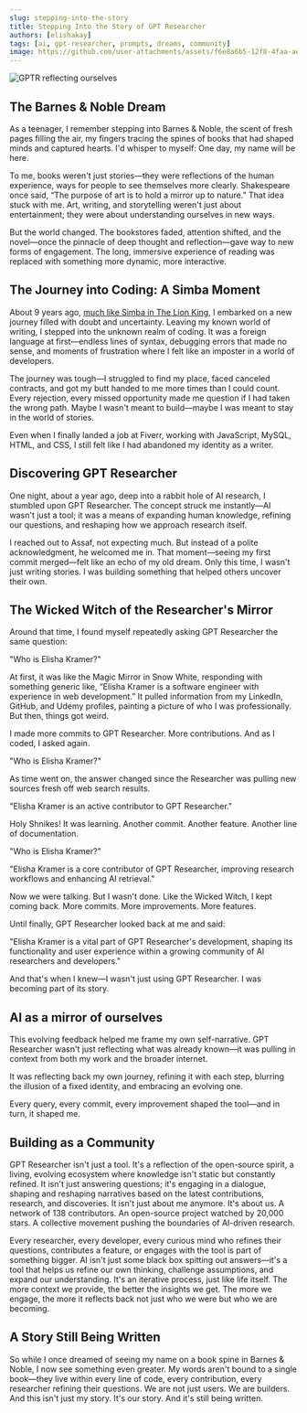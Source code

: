 ```yaml
---
slug: stepping-into-the-story
title: Stepping Into the Story of GPT Researcher
authors: [elishakay]
tags: [ai, gpt-researcher, prompts, dreams, community]
image: https://github.com/user-attachments/assets/f6e8a6b5-12f8-4faa-ae99-6a2fbaf23cc1
---
```

![GPTR reflecting ourselves](https://github.com/user-attachments/assets/f6e8a6b5-12f8-4faa-ae99-6a2fbaf23cc1)

## The Barnes & Noble Dream

As a teenager, I remember stepping into Barnes & Noble, the scent of fresh pages filling the air, my fingers tracing the spines of books that had shaped minds and captured hearts. I'd whisper to myself: One day, my name will be here.

To me, books weren't just stories—they were reflections of the human experience, ways for people to see themselves more clearly. Shakespeare once said, “The purpose of art is to hold a mirror up to nature.” That idea stuck with me. Art, writing, and storytelling weren't just about entertainment; they were about understanding ourselves in new ways.

But the world changed. The bookstores faded, attention shifted, and the novel—once the pinnacle of deep thought and reflection—gave way to new forms of engagement. The long, immersive experience of reading was replaced with something more dynamic, more interactive.

## The Journey into Coding: A Simba Moment

About 9 years ago, [much like Simba in The Lion King](https://open.spotify.com/track/3BUT32qmBXmlqp3EJkgRfp?si=0935ef6eedf247ed), I embarked on a new journey filled with doubt and uncertainty. Leaving my known world of writing, I stepped into the unknown realm of coding. It was a foreign language at first—endless lines of syntax, debugging errors that made no sense, and moments of frustration where I felt like an imposter in a world of developers.

The journey was tough—I struggled to find my place, faced canceled contracts, and got my butt handed to me more times than I could count. Every rejection, every missed opportunity made me question if I had taken the wrong path. Maybe I wasn't meant to build—maybe I was meant to stay in the world of stories.

Even when I finally landed a job at Fiverr, working with JavaScript, MySQL, HTML, and CSS, I still felt like I had abandoned my identity as a writer.

## Discovering GPT Researcher

One night, about a year ago, deep into a rabbit hole of AI research, I stumbled upon GPT Researcher. The concept struck me instantly—AI wasn't just a tool; it was a means of expanding human knowledge, refining our questions, and reshaping how we approach research itself.

I reached out to Assaf, not expecting much. But instead of a polite acknowledgment, he welcomed me in. That moment—seeing my first commit merged—felt like an echo of my old dream. Only this time, I wasn't just writing stories. I was building something that helped others uncover their own.

## The Wicked Witch of the Researcher's Mirror

Around that time, I found myself repeatedly asking GPT Researcher the same question:

"Who is Elisha Kramer?"

At first, it was like the Magic Mirror in Snow White, responding with something generic like, “Elisha Kramer is a software engineer with experience in web development.” It pulled information from my LinkedIn, GitHub, and Udemy profiles, painting a picture of who I was professionally. But then, things got weird.

I made more commits to GPT Researcher. More contributions. And as I coded, I asked again.

"Who is Elisha Kramer?"

As time went on, the answer changed since the Researcher was pulling new sources fresh off web search results.

"Elisha Kramer is an active contributor to GPT Researcher."

Holy Shnikes! It was learning. Another commit. Another feature. Another line of documentation.

"Who is Elisha Kramer?"

"Elisha Kramer is a core contributor of GPT Researcher, improving research workflows and enhancing AI retrieval."

Now we were talking. But I wasn't done. Like the Wicked Witch, I kept coming back. More commits. More improvements. More features.

Until finally, GPT Researcher looked back at me and said:

"Elisha Kramer is a vital part of GPT Researcher's development, shaping its functionality and user experience within a growing community of AI researchers and developers."

And that's when I knew—I wasn't just using GPT Researcher. I was becoming part of its story.

## AI as a mirror of ourselves

This evolving feedback helped me frame my own self-narrative. GPT Researcher wasn't just reflecting what was already known—it was pulling in context from both my work and the broader internet.

It was reflecting back my own journey, refining it with each step, blurring the illusion of a fixed identity, and embracing an evolving one.

Every query, every commit, every improvement shaped the tool—and in turn, it shaped me.

## Building as a Community

GPT Researcher isn't just a tool. It's a reflection of the open-source spirit, a living, evolving ecosystem where knowledge isn't static but constantly refined. It isn't just answering questions; it's engaging in a dialogue, shaping and reshaping narratives based on the latest contributions, research, and discoveries.
It isn't just about me anymore. It's about us.
A network of 138 contributors. An open-source project watched by 20,000 stars. A collective movement pushing the boundaries of AI-driven research.

Every researcher, every developer, every curious mind who refines their questions, contributes a feature, or engages with the tool is part of something bigger. AI isn't just some black box spitting out answers—it's a tool that helps us refine our own thinking, challenge assumptions, and expand our understanding.
It's an iterative process, just like life itself.
The more context we provide, the better the insights we get. The more we engage, the more it reflects back not just who we were but who we are becoming.

## A Story Still Being Written

So while I once dreamed of seeing my name on a book spine in Barnes & Noble, I now see something even greater.
My words aren't bound to a single book—they live within every line of code, every contribution, every researcher refining their questions.
We are not just users. We are builders.
And this isn't just my story.
It's our story.
And it's still being written.